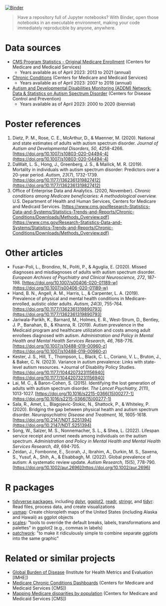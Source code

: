 [![Binder](https://mybinder.org/badge_logo.svg)](https://mybinder.org/v2/git/https%3A%2F%2Fcodeberg.org%2Fethan%2FNJLEND/HEAD)
> Have a repository full of Jupyter notebooks? With Binder, open those notebooks in an executable environment, making your code immediately reproducible by anyone, anywhere.

# Data sources
* [CMS Program Statistics - Original Medicare Enrollment](https://data.cms.gov/summary-statistics-on-beneficiary-enrollment/medicare-and-medicaid-reports/cms-program-statistics-original-medicare-enrollment) (Centers for Medicare and Medicaid Services)
    * Years available as of April 2023: 2013 to 2021 (annual)
* [Chronic Conditions](https://www.cms.gov/Research-Statistics-Data-and-Systems/Statistics-Trends-and-Reports/Chronic-Conditions/CC_Main) (Centers for Medicare and Medicaid Services)
    * Years available as of April 2023: 2007 to 2018 (annual)
* [Autism and Developmental Disabilities Monitoring (ADDM) Network: Data & Statistics on Autism Spectrum Disorder](https://www.cdc.gov/ncbddd/autism/data.html) (Centers for Disease Control and Prevention)
    * Years available as of April 2023: 2000 to 2020 (biennial)

# Poster references
1. Dietz, P. M., Rose, C. E., McArthur, D., & Maenner, M. (2020). National and state estimates of adults with autism spectrum disorder. *Journal of Autism and Developmental Disorders, 50*, 4258-4266. [https://doi.org/10.1007/s10803-020-04494-4](https://doi.org/10.1007/s10803-020-04494-4)
2. DaWalt, L. S., Hong, J., Greenberg, J. S., & Mailick, M. R. (2019). Mortality in individuals with autism spectrum disorder: Predictors over a 20-year period. *Autism, 23*(7), 1732-1739. [https://doi.org/10.1177/1362361319827412](https://doi.org/10.1177/1362361319827412)
3. Office of Enterprise Data and Analytics. (2020, November). *Chronic conditions among Medicare beneficiaries: A methodological overview.* U.S. Department of Health and Human Services, Centers for Medicare and Medicaid Services. [https://www.cms.gov/Research-Statistics-Data-and-Systems/Statistics-Trends-and-Reports/Chronic-Conditions/Downloads/Methods_Overview.pdf](https://www.cms.gov/Research-Statistics-Data-and-Systems/Statistics-Trends-and-Reports/Chronic-Conditions/Downloads/Methods_Overview.pdf)

# Other articles
* Fusar-Poli, L., Brondino, N., Politi, P., & Aguglia, E. (2020). Missed diagnoses and misdiagnoses of adults with autism spectrum disorder. *European Archives of Psychiatry and Clinical Neuroscience, 272*, 187-198. [https://doi.org/10.1007/s00406-020-01189-w](https://doi.org/10.1007/s00406-020-01189-w)
* Hand, B. N., Angell, A. M., Harris, L., & Carpenter, L. A. (2019). Prevalence of physical and mental health conditions in Medicare-enrolled, autistic older adults. *Autism, 24*(3), 755-764. [https://doi.org/10.1177/1362361319890793](https://doi.org/10.1177/1362361319890793)
* Jariwala-Parikh, K., Barnard, M., Holmes, E. R., West-Strum, D., Bentley, J. P., Banahan, B., & Khanna, R. (2019). Autism prevalence in the Medicaid program and healthcare utilization and costs among adult enrollees diagnosed with autism. *Administration and Policy in Mental Health and Mental Health Services Research, 46*, 768-776. [https://doi.org/10.1007/s10488-019-00960-z](https://doi.org/10.1007/s10488-019-00960-z)
* Kester, J. S., Hill, T., Thompson, L., Black, C. L., Coriano, V. L., Bruton, J., & Baker, C. N. (2023). Variance in autism prevalence: Links with state-level autism resources. *Journal of Disability Policy Studies. [https://doi.org/10.1177/10442073231156940](https://doi.org/10.1177/10442073231156940)
* Lai, M. C., & Baron-Cohen, S. (2015). Identifying the lost generation of adults with autism spectrum disorder. *The Lancet Psychiatry, 2*(11), 1013-1027. [https://doi.org/10.1016/s2215-0366(15)00277-1](https://doi.org/10.1016/s2215-0366(15)00277-1)
* Sala, R., Amet, L., Blagojevic-Stokic, N., Shattock, P., & Whiteley, P. (2020). Bridging the gap between physical health and autism spectrum disorder. *Neuropsychiatric Disease and Treatment, 16*, 1605-1618. [https://doi.org/10.2147/NDT.S251394](https://doi.org/10.2147/NDT.S251394)
* Song, W., Salzer, M. S., Nonnemacher, S. L., & Shea, L. (2022). Lifespan service receipt and unmet needs among individuals on the autism spectrum. *Administration and Policy in Mental Health and Mental Health Services Research, 49*, 694-705.
* Zeidan, J., Fombonne, E., Scorah, J., Ibrahim, A., Durkin, M. S., Saxena, S., Yusuf, A., Shih, A., & Elsabbagh, M. (2022). Global prevalence of autism: A systematic review update. *Autism Research, 15*(5), 778-790. [https://doi.org/10.1002/aur.2696](https://doi.org/10.1002/aur.2696)

# R packages
* [tidyverse packages](https://www.tidyverse.org/), including [dplyr](https://dplyr.tidyverse.org/), [ggplot2](https://ggplot2.tidyverse.org/), [readr](https://readr.tidyverse.org/), [stringr](https://stringr.tidyverse.org/), and [tidyr](https://tidyr.tidyverse.org/): Read files, process data, and create visualizations
* [usmap](https://usmap.dev/): Create chloropleth maps of the United States (including Alaska and Hawaii) as ggplot objects
* [scales](https://scales.r-lib.org/): "tools to override the default breaks, labels, transformations and palettes" in ggplot2 (e.g., commas in labels)
* [patchwork](https://patchwork.data-imaginist.com/): "to make it ridiculously simple to combine separate ggplots into the same graphic"

# Related or similar projects
* [Global Burden of Disease](https://www.healthdata.org/results/gbd_summaries/2019/autism-spectrum-disorders-level-3-cause) (Institute for Health Metrics and Evaluation [IMHE])
* [Medicare Chronic Conditions Dashboards](https://www.cms.gov/Research-Statistics-Data-and-Systems/Statistics-Trends-and-Reports/Chronic-Conditions/CCDashboard) (Centers for Medicare and Medicaid Services [CMS])
* [Mapping Medicare disparities by population](https://data.cms.gov/tools/mapping-medicare-disparities-by-population) (Centers for Medicare and Medicaid Services [CMS])
